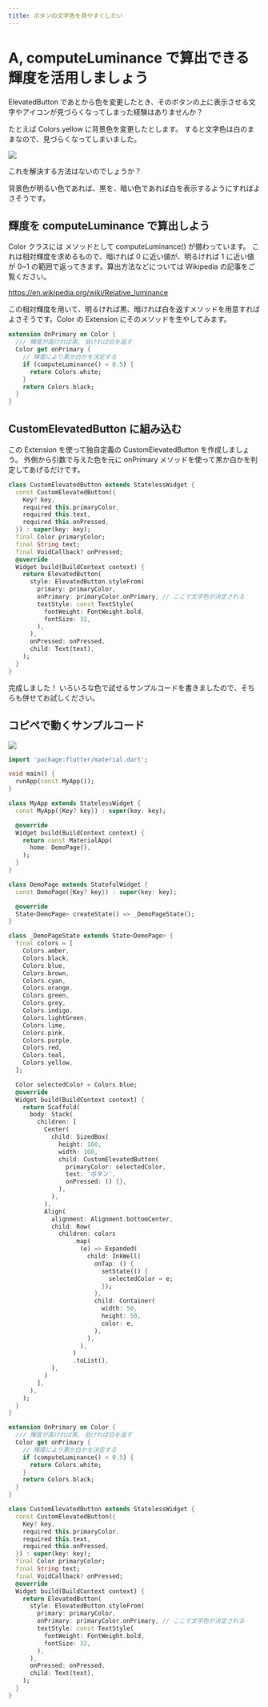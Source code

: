 ```yaml
---
title: ボタンの文字色を見やすくしたい
---
```


# A, computeLuminance で算出できる輝度を活用しましょう

ElevatedButton であとから色を変更したとき、そのボタンの上に表示させる文字やアイコンが見づらくなってしまった経験はありませんか？

たとえば Colors.yellow に背景色を変更したとします。
すると文字色は白のままなので、見づらくなってしまいました。

![](/images/q19/1.png)

これを解決する方法はないのでしょうか？

背景色が明るい色であれば、黒を、暗い色であれば白を表示するようにすればよさそうです。

## 輝度を computeLuminance で算出しよう

Color クラスには メソッドとして computeLuminance() が備わっています。
これは相対輝度を求めるもので、暗ければ 0 に近い値が、明るければ 1 に近い値が 0~1 の範囲で返ってきます。算出方法などについては Wikipedia の記事をご覧ください。

https://en.wikipedia.org/wiki/Relative_luminance

この相対輝度を用いて、明るければ黒、暗ければ白を返すメソッドを用意すればよさそうです。Color の Extension にそのメソッドを生やしてみます。

```dart
extension OnPrimary on Color {
  /// 輝度が高ければ黒, 低ければ白を返す
  Color get onPrimary {
    // 輝度により黒か白かを決定する
    if (computeLuminance() < 0.5) {
      return Colors.white;
    }
    return Colors.black;
  }
}
```

## CustomElevatedButton に組み込む

この Extension を使って独自定義の CustomElevatedButton を作成しましょう。
外側から引数で与えた色を元に onPrimary メソッドを使って黒か白かを判定してあげるだけです。

```dart
class CustomElevatedButton extends StatelessWidget {
  const CustomElevatedButton({
    Key? key,
    required this.primaryColor,
    required this.text,
    required this.onPressed,
  }) : super(key: key);
  final Color primaryColor;
  final String text;
  final VoidCallback? onPressed;
  @override
  Widget build(BuildContext context) {
    return ElevatedButton(
      style: ElevatedButton.styleFrom(
        primary: primaryColor,
        onPrimary: primaryColor.onPrimary, // ここで文字色が決定される
        textStyle: const TextStyle(
          fontWeight: FontWeight.bold,
          fontSize: 32,
        ),
      ),
      onPressed: onPressed,
      child: Text(text),
    );
  }
}
```

完成しました！
いろいろな色で試せるサンプルコードを書きましたので、そちらも併せてお試しください。

## コピペで動くサンプルコード

![](/images/q19/1.gif)

```dart
import 'package:flutter/material.dart';

void main() {
  runApp(const MyApp());
}

class MyApp extends StatelessWidget {
  const MyApp({Key? key}) : super(key: key);

  @override
  Widget build(BuildContext context) {
    return const MaterialApp(
      home: DemoPage(),
    );
  }
}

class DemoPage extends StatefulWidget {
  const DemoPage({Key? key}) : super(key: key);

  @override
  State<DemoPage> createState() => _DemoPageState();
}

class _DemoPageState extends State<DemoPage> {
  final colors = [
    Colors.amber,
    Colors.black,
    Colors.blue,
    Colors.brown,
    Colors.cyan,
    Colors.orange,
    Colors.green,
    Colors.grey,
    Colors.indigo,
    Colors.lightGreen,
    Colors.lime,
    Colors.pink,
    Colors.purple,
    Colors.red,
    Colors.teal,
    Colors.yellow,
  ];

  Color selectedColor = Colors.blue;
  @override
  Widget build(BuildContext context) {
    return Scaffold(
      body: Stack(
        children: [
          Center(
            child: SizedBox(
              height: 160,
              width: 160,
              child: CustomElevatedButton(
                primaryColor: selectedColor,
                text: 'ボタン',
                onPressed: () {},
              ),
            ),
          ),
          Align(
            alignment: Alignment.bottomCenter,
            child: Row(
              children: colors
                  .map(
                    (e) => Expanded(
                      child: InkWell(
                        onTap: () {
                          setState(() {
                            selectedColor = e;
                          });
                        },
                        child: Container(
                          width: 50,
                          height: 50,
                          color: e,
                        ),
                      ),
                    ),
                  )
                  .toList(),
            ),
          )
        ],
      ),
    );
  }
}

extension OnPrimary on Color {
  /// 輝度が高ければ黒, 低ければ白を返す
  Color get onPrimary {
    // 輝度により黒か白かを決定する
    if (computeLuminance() < 0.5) {
      return Colors.white;
    }
    return Colors.black;
  }
}

class CustomElevatedButton extends StatelessWidget {
  const CustomElevatedButton({
    Key? key,
    required this.primaryColor,
    required this.text,
    required this.onPressed,
  }) : super(key: key);
  final Color primaryColor;
  final String text;
  final VoidCallback? onPressed;
  @override
  Widget build(BuildContext context) {
    return ElevatedButton(
      style: ElevatedButton.styleFrom(
        primary: primaryColor,
        onPrimary: primaryColor.onPrimary, // ここで文字色が決定される
        textStyle: const TextStyle(
          fontWeight: FontWeight.bold,
          fontSize: 32,
        ),
      ),
      onPressed: onPressed,
      child: Text(text),
    );
  }
}
```
